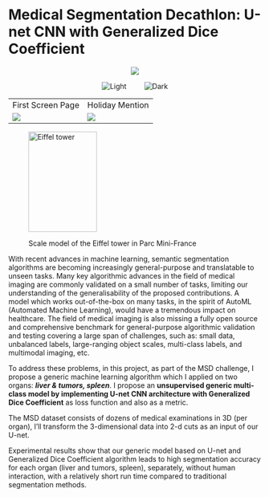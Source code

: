 # Medical Segmentation Decathlon: U-net CNN with Generalized Dice Coefficient


<p align="center"
   <img src="https://user-images.githubusercontent.com/88136596/136198937-c88385bb-a741-4115-89dc-d07ae7051649.gif" hspace="20" >
   <img src="https://user-images.githubusercontent.com/88136596/136198937-c88385bb-a741-4115-89dc-d07ae7051649.gif" hspace="20" />
</p>

<p align="center">
  <img alt="Light" src="https://user-images.githubusercontent.com/88136596/136198937-c88385bb-a741-4115-89dc-d07ae7051649.gif">
&nbsp; &nbsp; &nbsp; &nbsp;
  <img alt="Dark" src="https://user-images.githubusercontent.com/88136596/136198937-c88385bb-a741-4115-89dc-d07ae7051649.gif">
</p>

  

<table>
  <p align="center"></p>
    <tr>
      <td>First Screen Page</td>
      <td>Holiday Mention</td>
    </tr>
    <tr>
      <td><img src="https://user-images.githubusercontent.com/88136596/136198937-c88385bb-a741-4115-89dc-d07ae7051649.gif"></td>
      <td><img src="https://user-images.githubusercontent.com/88136596/136198937-c88385bb-a741-4115-89dc-d07ae7051649.gif"></td>
    </tr>
  </p>
</table>

<figure>
  <p><img src="eiffel.jpg"
    width="136" height="200"
    alt="Eiffel tower">
  <figcaption>Scale model of the
    Eiffel tower in
    Parc Mini-France</figcaption>
</figure>


With recent advances in machine learning, semantic segmentation algorithms are becoming increasingly general-purpose and translatable to unseen tasks. Many key algorithmic advances in the field of medical imaging are commonly validated on a small number of tasks, limiting our understanding of the generalisability of the proposed contributions. A model which works out-of-the-box on many tasks, in the spirit of AutoML (Automated Machine Learning), would have a tremendous impact on healthcare. The field of medical imaging is also missing a fully open source and comprehensive benchmark for general-purpose algorithmic validation and testing covering a large span of challenges, such as: small data, unbalanced labels, large-ranging object scales, multi-class labels, and multimodal imaging, etc.

To address these problems, in this project, as part of the MSD challenge, I propose a generic machine learning algorithm which I applied on two organs: ***liver & tumors, spleen***. I propose an **unsupervised generic multi-class model by implementing U-net CNN architecture with Generalized Dice Coefficient** as loss function and also as a metric. 

The MSD dataset consists of dozens of medical examinations in 3D (per organ), I’ll transform the 3-dimensional data into 2-d cuts as an input of our U-net. 

Experimental results show that our generic model based on U-net and Generalized Dice Coefficient algorithm leads to high segmentation accuracy for each organ (liver and tumors, spleen), separately, without human interaction, with a relatively short run time compared to traditional segmentation methods.
